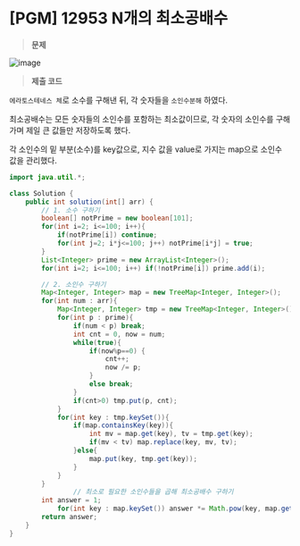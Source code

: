# [PGM] 12953 N개의 최소공배수
> **문제**
> 
![image](https://user-images.githubusercontent.com/80896077/179404265-0c0370cd-95bd-464d-8006-c275a965f15b.png)

> **제출 코드**
> 

`에라토스테네스 체`로 소수를 구해낸 뒤, 각 숫자들을 `소인수분해` 하였다.

최소공배수는 모든 숫자들의 소인수를 포함하는 최소값이므로, 각 숫자의 소인수를 구해가며 제일 큰 값들만 저장하도록 했다.

각 소인수의 밑 부분(소수)를 key값으로, 지수 값을 value로 가지는 map으로 소인수 값을 관리했다.

```java
import java.util.*;

class Solution {
    public int solution(int[] arr) {
		// 1. 소수 구하기
        boolean[] notPrime = new boolean[101];
        for(int i=2; i<=100; i++){
            if(notPrime[i]) continue;
            for(int j=2; i*j<=100; j++) notPrime[i*j] = true;
        }
        List<Integer> prime = new ArrayList<Integer>();
        for(int i=2; i<=100; i++) if(!notPrime[i]) prime.add(i);

		// 2. 소인수 구하기
        Map<Integer, Integer> map = new TreeMap<Integer, Integer>();
        for(int num : arr){
            Map<Integer, Integer> tmp = new TreeMap<Integer, Integer>();
            for(int p : prime){
                if(num < p) break;
                int cnt = 0, now = num;
                while(true){
                    if(now%p==0) {
                        cnt++;
                        now /= p;
                    }
                    else break;
                }
                if(cnt>0) tmp.put(p, cnt);
            }
            for(int key : tmp.keySet()){
                if(map.containsKey(key)){
                    int mv = map.get(key), tv = tmp.get(key);
                    if(mv < tv) map.replace(key, mv, tv);
                }else{
                    map.put(key, tmp.get(key));
                }
            }
        }
				// 최소로 필요한 소인수들을 곱해 최소공배수 구하기
        int answer = 1;
	        for(int key : map.keySet()) answer *= Math.pow(key, map.get(key));
        return answer;
    }
}
```
